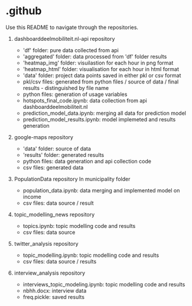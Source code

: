 # .github
Use this README to navigate through the repositories.

1. dashboarddeelmobiliteit.nl-api repository

   - 'df' folder: pure data collected from api
   - 'aggregated' folder: data processed from 'df' folder results
   - 'heatmap_img' folder: visuilastion for each hour in png format
   - 'heatmap_html' folder: visualisation for each hour in html format
   - 'data' folder: project data points saved in either pkl or csv format
   - pkl/csv files: generated from python files / source of data / final results - distinguished by file name
   - python files: generation of usage variables
   - hotspots_final_code.ipynb: data collection from api dashboarddeelmobiliteit.nl
   - prediction_model_data.ipynb: merging all data for prediction model
   - prediction_model_results.ipynb: model implemeted and results generation

2. google-maps repository
   
   - 'data' folder: source of data
   - 'results' folder: generated results
   - python files: data generation and api collection code
   - csv files: generated data

3. PopulationData repository
   In municipality folder
   
   - population_data.ipynb: data merging and implemented model on income
   - csv files: data source / result
  
4. topic_modelling_news repository

   - topics.ipynb: topic modelling code and results
   - csv files: data source

5. twitter_analysis repository

   - topic_modelling.ipynb: topic modelling code and results
   - csv files: data source / results

6. interview_analysis repository

   - interviews_topic_modeling.ipynb: topic modelling code and results
   - nbhh.docx: interview data
   - freq.pickle: saved results
